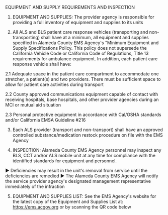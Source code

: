 EQUIPMENT AND SUPPLY REQUIREMENTS AND INSPECTION

1. EQUIPMENT AND SUPPLIES: The provider agency is responsible for providing a full inventory of equipment and supplies to its units

2. All ALS and BLS patient care response vehicles (transporting and non-transporting) shall have at a minimum, all equipment and supplies specified in Alameda County EMS Agency's "Minimum Equipment and Supply Specifications Policy. This policy does not supersede the California Vehicle Code or California Code of Regulations, Title 13 requirements for ambulance equipment. In addition, each patient care response vehicle shall have:

2.1 Adequate space in the patient care compartment to accommodate one stretcher, a patient(s) and two providers. There must be sufficient space to allow for patient care activities during transport

2.2 County approved communications equipment capable of contact with receiving hospitals, base hospitals, and other provider agencies during an MCI or mutual aid situation

2.3 Personal protective equipment in accordance with Cal/OSHA standards and/or California EMSA Guideline #216

3. Each ALS provider (transport and non-transport) shall have an approved controlled substance/medication restock procedure on file with the EMS Agency

4. INSPECTION: Alameda County EMS Agency personnel may inspect any BLS, CCT and/or ALS mobile unit at any time for compliance with the identified standards for equipment and personnel.

► Deficiencies may result in the unit's removal from service until the deficiencies are remedied
► The Alameda County EMS Agency will notify the service provider agency's designated management representative immediately of the infraction

5. EQUIPMENT AND SUPPLIES LIST: See the EMS Agency's website for the latest copy of the Equipment and Supplies List at: https://ems.acgov.org or by scanning the QR code below





